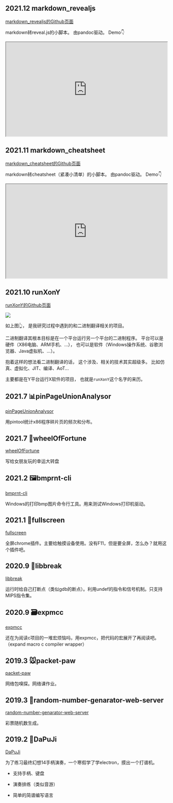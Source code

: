 ## 2021.12 markdown_revealjs

[markdown_revealjs的Github页面](https://github.com/xieby1/markdown_revealjs)

markdown转reveal.js的小脚本。
由pandoc驱动。
Demo👇

<iframe 
    src="https://xieby1.github.io/markdown_revealjs/README.html"
    style="width: 100%; aspect-ratio: 12/7;"
></iframe>

## 2021.11 markdown_cheatsheet

[markdown_cheatsheet的Github页面](https://github.com/xieby1/markdown_cheatsheet)

markdown转cheatsheet（紧凑小清单）的小脚本。
由pandoc驱动。
Demo👇

<iframe 
    src="https://xieby1.github.io/markdown_cheatsheet/README.html"
    style="width: 100%; aspect-ratio: 12/7;"
></iframe>

## 2021.10 runXonY

[runXonY的Github页面](https://github.com/xieby1/runXonY)

![](https://xieby1.github.io/runXonY/gnuclad.svg)

如上图👆，
是我研究过程中遇到的和二进制翻译相关的项目。

二进制翻译其根本目标是在一个平台运行另一个平台的二进制程序。
平台可以是硬件（X86电脑、ARM手机、...），
也可以是软件（Windows操作系统、谷歌浏览器、Java虚拟机、...）。

抱着这样的想法看二进制翻译的话，
这个涉及、相关的技术其实超级多。
比如仿真、虚拟化、JIT、编译、AoT...

主要都是在Y平台运行X软件的项目，
也就是`runXonY`这个名字的来历。

## 2021.7 📊pinPageUnionAnalysor

[pinPageUnionAnalysor](https://github.com/xieby1/pinPageUnionAnalysor)

用pintool统计x86程序碎片页的频次和分布。

## 2021.7 🎡wheelOfFortune

[wheelOfFortune](https://github.com/xieby1/wheelOfFortune)

写给女朋友玩的幸运大转盘

## 2021.2 🖼bmprnt-cli

[bmprnt-cli](https://github.com/xieby1/bmprnt-cli)

Windows的打印bmp图片命令行工具。用来测试Windows打印机驱动。

## 2021.1 📱fullscreen

[fullscreen](https://github.com/xieby1/fullscreen)

全屏chrome插件。主要给触摸设备使用。没有F11，但是要全屏，怎么办？就用这个插件吧。

## 2020.9 🔴libbreak

[libbreak](https://github.com/xieby1/libbreak)

运行时给自己打断点（类似gdb的断点）。利用undef的指令和信号机制。只支持MIPS指令集。

## 2020.9 🗃expmcc

[expmcc](https://github.com/xieby1/expmcc)

还在为阅读c项目的一堆宏烦恼吗，用expmcc，把代码的宏展开了再阅读吧。（expand macro c compiler wrapper）

## 2019.3 🐭packet-paw

[packet-paw](https://github.com/xieby1/packet-paw)

网络包嗅探。网络课作业。

## 2019.3 🔢random-number-genarator-web-server

[random-number-genarator-web-server](https://github.com/xieby1/random-number-genarator-web-server)

彩票随机数生成。

## 2019.2 🎵DaPuJi

[DaPuJi](https://github.com/xieby1/DaPuJi)

为了练习最终幻想14手柄演奏，一个寒假学了学electron，摸出一个打谱机。

* 支持手柄、键盘

* 演奏排练（类似音游）

* 简单的简谱编写语言
